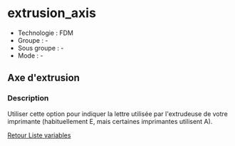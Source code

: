 # extrusion_axis

* Technologie : FDM
* Groupe : -
* Sous groupe : -
* Mode : - 

## Axe d'extrusion

### Description

Utiliser cette option pour indiquer la lettre utilisée par l'extrudeuse de votre imprimante  (habituellement E, mais certaines imprimantes utilisent A).

[Retour Liste variables](variable_list.md)
